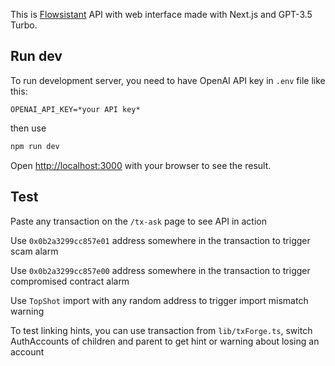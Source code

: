 This is [Flowsistant](https://devfolio.co/projects/flowsistant-007a) API with web interface made with Next.js and GPT-3.5 Turbo.


## Run dev

To run development server, you need to have OpenAI API key in `.env` file like this:

`OPENAI_API_KEY=*your API key*`

then use


```bash
npm run dev
```

Open [http://localhost:3000](http://localhost:3000) with your browser to see the result.

## Test
Paste any transaction on the `/tx-ask` page to see API in action

Use `0x0b2a3299cc857e01` address somewhere in the transaction to trigger scam alarm

Use `0x0b2a3299cc857e00` address somewhere in the transaction to trigger compromised contract alarm

Use `TopShot` import with any random address to trigger import mismatch warning

To test linking hints, you can use transaction from `lib/txForge.ts`, switch AuthAccounts of children and parent to get hint or warning about losing an account





